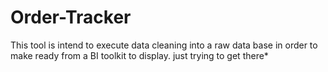 # Order-Tracker
This tool is intend to execute data cleaning into a raw data base in order to make ready from a BI toolkit to display. 
 just trying to get there*
